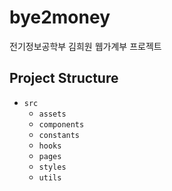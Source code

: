# bye2money

전기정보공학부 김희원 웹가계부 프로젝트

## Project Structure

- `src`
  - `assets`
  - `components`
  - `constants`
  - `hooks`
  - `pages`
  - `styles`
  - `utils`
